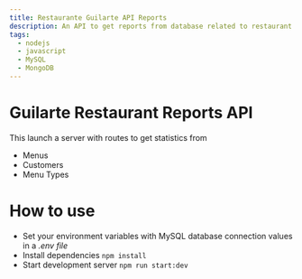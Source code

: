 ```yaml
---
title: Restaurante Guilarte API Reports
description: An API to get reports from database related to restaurant
tags:
  - nodejs
  - javascript
  - MySQL
  - MongoDB
---
```


# Guilarte Restaurant Reports API

This launch a server with routes to get statistics from
  - Menus
  - Customers
  - Menu Types

# How to use

- Set your environment variables with MySQL database connection values in a *.env file*
- Install dependencies `npm install`
- Start development server `npm run start:dev`